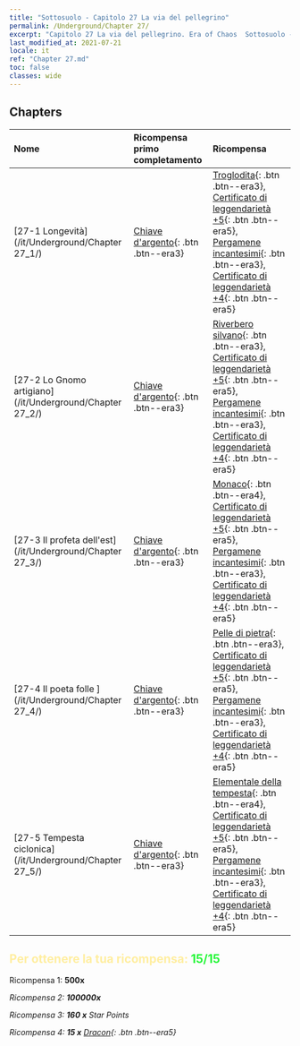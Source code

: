 ```yaml
---
title: "Sottosuolo - Capitolo 27 La via del pellegrino"
permalink: /Underground/Chapter 27/
excerpt: "Capitolo 27 La via del pellegrino. Era of Chaos  Sottosuolo - Capitolo 27. La via del pellegrino"
last_modified_at: 2021-07-21
locale: it
ref: "Chapter 27.md"
toc: false
classes: wide
---
```


## Chapters

  | Nome |  Ricompensa primo completamento | Ricompensa |
  |:------------|:------------|:------------| 
  | [27-1 Longevità](/it/Underground/Chapter 27_1/) | [Chiave d'argento](/ItemsIT/con_693/){: .btn .btn--era3} | [Troglodita](/ItemsIT/unt_244/){: .btn .btn--era3}, [Certificato di leggendarietà +5](/ItemsIT/mat_102/){: .btn .btn--era5}, [Pergamene incantesimi](/ItemsIT/con_694/){: .btn .btn--era3}, [Certificato di leggendarietà +4](/ItemsIT/mat_95/){: .btn .btn--era5} |
  | [27-2 Lo Gnomo artigiano](/it/Underground/Chapter 27_2/) | [Chiave d'argento](/ItemsIT/con_693/){: .btn .btn--era3} | [Riverbero silvano](/ItemsIT/her_465/){: .btn .btn--era3}, [Certificato di leggendarietà +5](/ItemsIT/mat_102/){: .btn .btn--era5}, [Pergamene incantesimi](/ItemsIT/con_694/){: .btn .btn--era3}, [Certificato di leggendarietà +4](/ItemsIT/mat_95/){: .btn .btn--era5} |
  | [27-3 Il profeta dell'est](/it/Underground/Chapter 27_3/) | [Chiave d'argento](/ItemsIT/con_693/){: .btn .btn--era3} | [Monaco](/ItemsIT/unt_194/){: .btn .btn--era4}, [Certificato di leggendarietà +5](/ItemsIT/mat_102/){: .btn .btn--era5}, [Pergamene incantesimi](/ItemsIT/con_694/){: .btn .btn--era3}, [Certificato di leggendarietà +4](/ItemsIT/mat_95/){: .btn .btn--era5} |
  | [27-4 Il poeta folle ](/it/Underground/Chapter 27_4/) | [Chiave d'argento](/ItemsIT/con_693/){: .btn .btn--era3} | [Pelle di pietra](/ItemsIT/her_452/){: .btn .btn--era3}, [Certificato di leggendarietà +5](/ItemsIT/mat_102/){: .btn .btn--era5}, [Pergamene incantesimi](/ItemsIT/con_694/){: .btn .btn--era3}, [Certificato di leggendarietà +4](/ItemsIT/mat_95/){: .btn .btn--era5} |
  | [27-5 Tempesta ciclonica](/it/Underground/Chapter 27_5/) | [Chiave d'argento](/ItemsIT/con_693/){: .btn .btn--era3} | [Elementale della tempesta](/ItemsIT/unt_263/){: .btn .btn--era4}, [Certificato di leggendarietà +5](/ItemsIT/mat_102/){: .btn .btn--era5}, [Pergamene incantesimi](/ItemsIT/con_694/){: .btn .btn--era3}, [Certificato di leggendarietà +4](/ItemsIT/mat_95/){: .btn .btn--era5} |


## <span style="color: #ffeea0">Per ottenere la tua ricompensa: </span><span style="color: #27f73a">15/15</span>

 Ricompensa 1:  **500x** <i class="fas fa-gem"/>

 Ricompensa 2:  **100000x** <i class="fas fa-coins"/>

 Ricompensa 3: **160 x** Star Points

 Ricompensa 4: **15 x** [Dracon](/ItemsIT/her_387/){: .btn .btn--era5}

